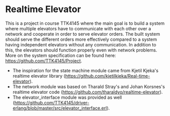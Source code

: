 Realtime Elevator
==============

This is a project in course TTK4145 where the main goal is to build a system where multiple elevators have to communicate with each other over a network and cooperate in order to serve elevator orders. The built system should serve the different orders more effectively compared to a system having independent elevators without any communication. In addition to this, the elevators should function properly even with network problems. More on the system specification can be found here: https://github.com/TTK4145/Project.

- The inspiration for the state machine module came from Kjetil Kjeka's realtime elevator library (https://github.com/kjetilkjeka/Real-time-elevator).
- The network module was based on Tharald Stray's and Johan Korsnes's realtime elevator code (https://github.com/tharaldyo/realtime-elevator). 
- The elevator_interface module was provided as well (https://github.com/TTK4145/driver-erlang/blob/master/src/elevator_interface.erl).





